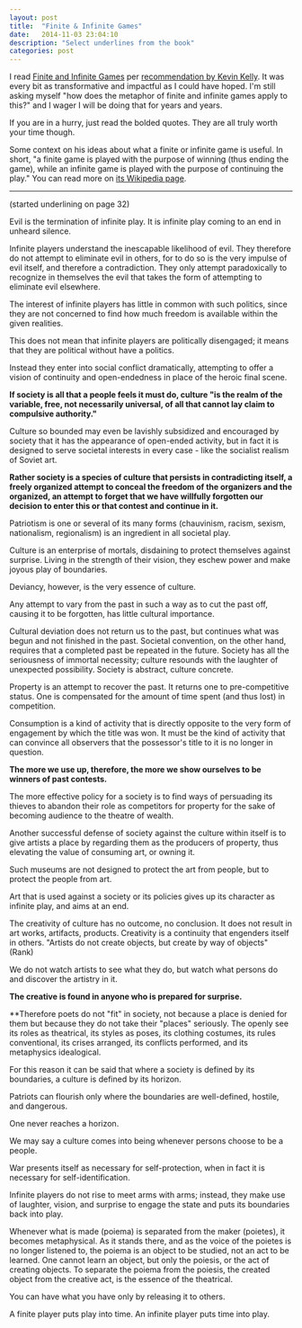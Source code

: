 ```yaml
---
layout: post
title:  "Finite & Infinite Games"
date:   2014-11-03 23:04:10
description: "Select underlines from the book"
categories: post
---
```


I read [Finite and Infinite Games](http://www.amazon.com/Finite-Infinite-Games-James-Carse/dp/1476731713/ref=sr_1_1?s=books&ie=UTF8&qid=1415081099&sr=1-1&keywords=finite+and+infinite+games) per [recommendation by Kevin Kelly](http://kk.org/cooltools/archives/434). It was every bit as transformative and impactful as I could have hoped. I'm still asking myself "how does the metaphor of finite and infinite games apply to this?" and I wager I will be doing that for years and years.

If you are in a hurry, just read the bolded quotes. They are all truly worth your time though.

Some context on his ideas about what a finite or infinite game is useful. In short, "a finite game is played with the purpose of winning (thus ending the game), while an infinite game is played with the purpose of continuing the play." You can read more on [its Wikipedia page](http://en.wikipedia.org/wiki/Finite_and_Infinite_Games).

***

(started underlining on page 32)

Evil is the termination of infinite play. It is infinite play coming to an end in unheard silence.

Infinite players understand the inescapable likelihood of evil. They therefore do not attempt to eliminate evil in others, for to do so is the very impulse of evil itself, and therefore a contradiction. They only attempt paradoxically to recognize in themselves the evil that takes the form of attempting to eliminate evil elsewhere.

The interest of infinite players has little in common with such politics, since they are not concerned to find how much freedom is available within the given realities.

This does not mean that infinite players are politically disengaged; it means that they are political without have a politics.

Instead they enter into social conflict dramatically, attempting to offer a vision of continuity and open-endedness in place of the heroic final scene.

**If society is all that a people feels it must do, culture "is the realm of the variable, free, not necessarily universal, of all that cannot lay claim to compulsive authority."**

Culture so bounded may even be lavishly subsidized and encouraged by society that it has the appearance of open-ended activity, but in fact it is designed to serve societal interests in every case - like the socialist realism of Soviet art.

**Rather society is a species of culture that persists in contradicting itself, a freely organized attempt to conceal the freedom of the organizers and the organized, an attempt to forget that we have willfully forgotten our decision to enter this or that contest and continue in it.**

Patriotism is one or several of its many forms (chauvinism, racism, sexism, nationalism, regionalism) is an ingredient in all societal play.

Culture is an enterprise of mortals, disdaining to protect themselves against surprise. Living in the strength of their vision, they eschew power and make joyous play of boundaries.

Deviancy, however, is the very essence of culture.

Any attempt to vary from the past in such a way as to cut the past off, causing it to be forgotten, has little cultural importance.

Cultural deviation does not return us to the past, but continues what was begun and not finished in the past. Societal convention, on the other hand, requires that a completed past be repeated in the future. Society has all the seriousness of immortal necessity; culture resounds with the laughter of unexpected possibility. Society is abstract, culture concrete.

Property is an attempt to recover the past. It returns one to pre-competitive status. One is compensated for the amount of time spent (and thus lost) in competition.

Consumption is a kind of activity that is directly opposite to the very form of engagement by which the title was won. It must be the kind of activity that can convince all observers that the possessor's title to it is no longer in question.

**The more we use up, therefore, the more we show ourselves to be winners of past contests.**

The more effective policy for a society is to find ways of persuading its thieves to abandon their role as competitors for property for the sake of becoming audience to the theatre of wealth.

Another successful defense of society against the culture within itself is to give artists a place by regarding them as the producers of property, thus elevating the value of consuming art, or owning it.

Such museums are not designed to protect the art from people, but to protect the people from art.

Art that is used against a society or its policies gives up its character as infinite play, and aims at an end.

The creativity of culture has no outcome, no conclusion. It does not result in art works, artifacts, products. Creativity is a continuity that engenders itself in others. "Artists do not create objects, but create by way of objects" (Rank)

We do not watch artists to see what they do, but watch what persons do and discover the artistry in it.

**The creative is found in anyone who is prepared for surprise.**

**Therefore poets do not "fit" in society, not because a place is denied for them but because they do not take their "places" seriously. The openly see its roles as theatrical, its styles as poses, its clothing costumes, its rules conventional, its crises arranged, its conflicts performed, and its metaphysics idealogical.

For this reason it can be said that where a society is defined by its boundaries, a culture is defined by its horizon.

Patriots can flourish only where the boundaries are well-defined, hostile, and dangerous.

One never reaches a horizon.

We may say a culture comes into being whenever persons choose to be a people.

War presents itself as necessary for self-protection, when in fact it is necessary for self-identification.

Infinite players do not rise to meet arms with arms; instead, they make use of laughter, vision, and surprise to engage the state and puts its boundaries back into play.

Whenever what is made (poiema) is separated from the maker (poietes), it becomes metaphysical. As it stands there, and as the voice of the poietes is no longer listened to, the poiema is an object to be studied, not an act to be learned. One cannot learn an object, but only the poiesis, or the act of creating objects. To separate the poiema from the poiesis, the created object from the creative act, is the essence of the theatrical.

You can have what you have only by releasing it to others.

A finite player puts play into time. An infinite player puts time into play.
